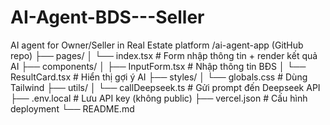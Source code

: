 # AI-Agent-BDS---Seller
AI agent for Owner/Seller in Real Estate platform
/ai-agent-app (GitHub repo)
├── pages/
│   └── index.tsx         # Form nhập thông tin + render kết quả AI
├── components/
│   ├── InputForm.tsx     # Nhập thông tin BĐS
│   └── ResultCard.tsx    # Hiển thị gợi ý AI
├── styles/
│   └── globals.css       # Dùng Tailwind
├── utils/
│   └── callDeepseek.ts   # Gửi prompt đến Deepseek API
├── .env.local            # Lưu API key (không public)
├── vercel.json           # Cấu hình deployment
└── README.md
